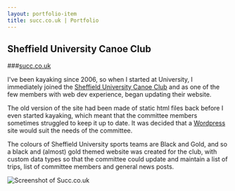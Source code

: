 ```yaml
---
layout: portfolio-item
title: succ.co.uk | Portfolio
---
```


## Sheffield University Canoe Club
###[succ.co.uk](http://succ.co.uk/)

I've been kayaking since 2006, so when I started at University, I immediately joined the [Sheffield University Canoe Club](http://succ.co.uk) and as one of the few members with web dev experience, began updating their website.

The old version of the site had been made of static html files back before I even started kayaking, which meant that the committee members sometimes struggled to keep it up to date. It was decided that a [Wordpress](http://wordpress.com) site would suit the needs of the committee.

The colours of Sheffield University sports teams are Black and Gold, and so a black and (almost) gold themed website was created for the club, with custom data types so that the committee could update and maintain a list of trips, list of committee members and general news posts.

![Screenshot of Succ.co.uk]({{site.baseurl}}/img/portfolio/succ-screencap.png)
